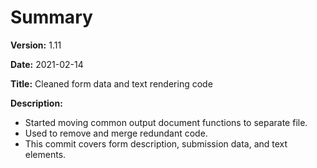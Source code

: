 # Summary

**Version:** 1.11

**Date:** 2021-02-14

**Title:** Cleaned form data and text rendering code

**Description:**

* Started moving common output document functions to separate file.
* Used to remove and merge redundant code.
* This commit covers form description, submission data, and text elements.